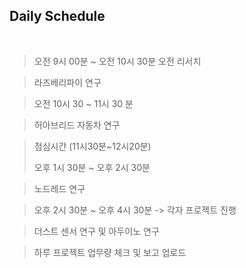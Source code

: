 ## Daily Schedule
<br>

> 오전 9시 00분 ~ 오전 10시 30분 오전 리서치 

> 라즈베리파이 연구 

> 오전 10시 30 ~ 11시 30 분 
 
>  허아브리드 자동차 연구 

> 점심시간  (11시30분~12시20분) 
> 
> 오후 1시 30분 ~ 오후 2시 30분

> 노드레드 연구 

> 오후 2시 30분 ~ 오후 4시 30분 -> 각자 프로젝트 진행 

> 더스트 센서 연구 및 아두이노 연구 

> 하루 프로젝트 업무량 체크 및 보고 업로드 

<br>
